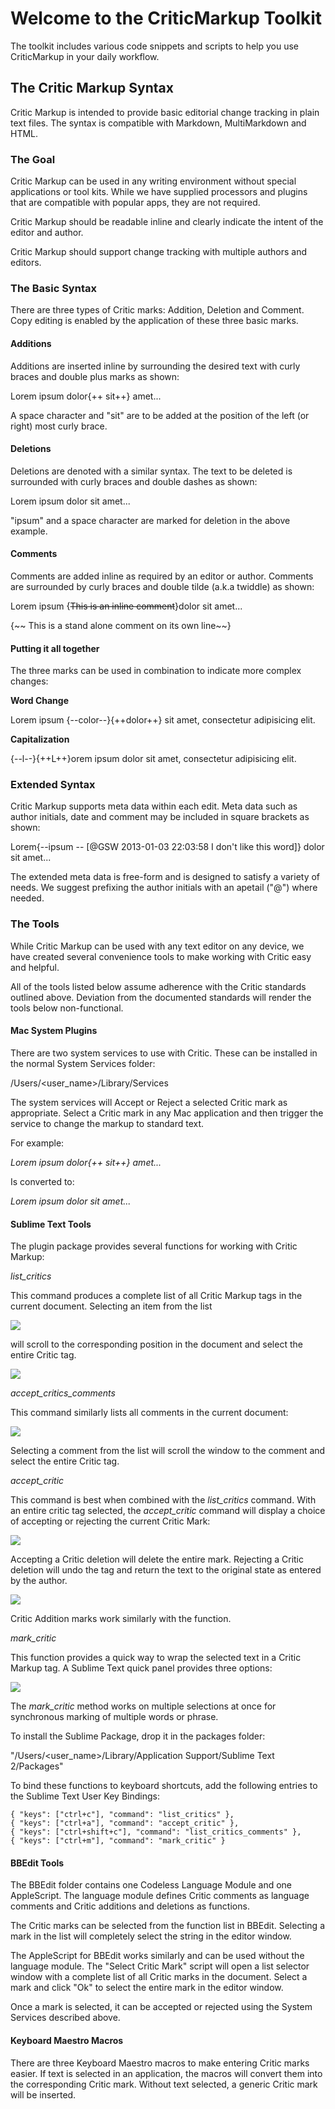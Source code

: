 Welcome to the CriticMarkup Toolkit
====================

The toolkit includes various code snippets and scripts to help you use CriticMarkup in your daily workflow.

## The Critic Markup Syntax ##

Critic Markup is intended to provide basic editorial change tracking in plain text files. The syntax is compatible with Markdown, MultiMarkdown and HTML.

### The Goal ###

Critic Markup can be used in any writing environment without special applications or tool kits. While we have supplied processors and plugins that are compatible with popular apps, they are not required.

Critic Markup should be readable inline and clearly indicate the intent of the editor and author.

Critic Markup should support change tracking with multiple authors and editors.

### The Basic Syntax ###

There are three types of Critic marks: Addition, Deletion and Comment. Copy editing is enabled by the application of these three basic marks.

#### Additions ####

Additions are inserted inline by surrounding the desired text with curly braces and double plus marks as shown:

Lorem ipsum dolor{++ sit++} amet...

A space character and "sit" are to be added at the position of the left (or right) most curly brace.

#### Deletions ####

Deletions are denoted with a similar syntax. The text to be deleted is surrounded with curly braces and double dashes as shown:

Lorem ipsum dolor sit amet...

"ipsum" and a space character are marked for deletion in the above example.

#### Comments ####

Comments are added inline as required by an editor or author. Comments are surrounded by curly braces and double tilde (a.k.a twiddle) as shown:

Lorem ipsum {~~This is an inline comment~~}dolor sit amet...

{~~ This is a stand alone comment on its own line~~}

#### Putting it all together ####

The three marks can be used in combination to indicate more complex changes:

**Word Change**

Lorem ipsum {--color--}{++dolor++} sit amet, consectetur adipisicing elit.

**Capitalization**

{--l--}{++L++}orem ipsum dolor sit amet, consectetur adipisicing elit.

### Extended Syntax ###

Critic Markup supports meta data within each edit. Meta data such as author initials, date and comment may be included in square brackets as shown:

Lorem{--ipsum -- [@GSW 2013-01-03 22:03:58  I don't like this word]} dolor sit amet...

The extended meta data is free-form and is designed to satisfy a variety of needs. We suggest prefixing the author initials with an apetail ("@") where needed.

### The Tools ###

While Critic Markup can be used with any text editor on any device, we have created several convenience tools to make working with Critic easy and helpful.

All of the tools listed below assume adherence with the Critic standards outlined above. Deviation from the documented standards will render the tools below non-functional.

#### Mac System Plugins ####

There are two system services to use with Critic. These can be installed in the normal System Services folder:

/Users/<user_name>/Library/Services

The system services will Accept or Reject a selected Critic mark as appropriate. Select a Critic mark in any Mac application and then trigger the service to change the markup to standard text.

For example:

*Lorem ipsum dolor{++ sit++} amet...*

Is converted to:

*Lorem ipsum dolor sit amet...*


#### Sublime Text Tools ####

The plugin package provides several functions for working with Critic Markup:

*list_critics*

This command produces a complete list of all Critic Markup tags in the current document. Selecting an item from the list 

![](http://www.macdrifter.com/uploads/2013/01/Screen%20Shot%2020130103_222655_std.jpg)

will scroll to the corresponding position in the document and select the entire Critic tag.

![](http://www.macdrifter.com/uploads/2013/01/Screen%20Shot%2020130103_222716_std.jpg)

*accept_critics_comments*

This command similarly lists all comments in the current document:

![](http://www.macdrifter.com/uploads/2013/01/Screen%20Shot%2020130103_223719_std.jpg)

Selecting a comment from the list will scroll the window to the comment and select the entire Critic tag.

*accept_critic*

This command is best when combined with the *list_critics* command. With an entire critic tag selected, the *accept_critic* command will display a choice of accepting or rejecting the current Critic Mark:

![](http://www.macdrifter.com/uploads/2013/01/Screen%20Shot%2020130103_224025_std.jpg)

Accepting a Critic deletion will delete the entire mark. Rejecting a Critic deletion will undo the tag and return the text to the original state as entered by the author.

![](http://www.macdrifter.com/uploads/2013/01/Screen%20Shot%2020130103_225247.jpg)

Critic Addition marks work similarly with the function.

*mark_critic*

This function provides a quick way to wrap the selected text in a Critic Markup tag. A Sublime Text quick panel provides three options:

![](http://www.macdrifter.com/uploads/2013/01/Screen%20Shot%2020130103_225821_std.jpg)

The *mark_critic* method works on multiple selections at once for synchronous marking of multiple words or phrase.

To install the Sublime Package, drop it in the packages folder:

"/Users/<user_name>/Library/Application Support/Sublime Text 2/Packages"

To bind these functions to keyboard shortcuts, add the following entries to the Sublime Text User Key Bindings:

    { "keys": ["ctrl+c"], "command": "list_critics" },
    { "keys": ["ctrl+a"], "command": "accept_critic" },
    { "keys": ["ctrl+shift+c"], "command": "list_critics_comments" },
    { "keys": ["ctrl+m"], "command": "mark_critic" }


#### BBEdit Tools ####

The BBEdit folder contains one Codeless Language Module and one AppleScript. The language module defines Critic comments as language comments and Critic additions and deletions as functions.

The Critic marks can be selected from the function list in BBEdit. Selecting a mark in the list will completely select the string in the editor window.

The AppleScript for BBEdit works similarly and can be used without the language module. The "Select Critic Mark" script will open a list selector window with a complete list of all Critic marks in the document. Select a mark and click "Ok" to select the entire mark in the editor window.

Once a mark is selected, it can be accepted or rejected using the System Services described above.

#### Keyboard Maestro Macros ####

There are three Keyboard Maestro macros to make entering Critic marks easier. If text is selected in an application, the macros will convert them into the corresponding Critic mark. Without text selected, a generic Critic mark will be inserted.





